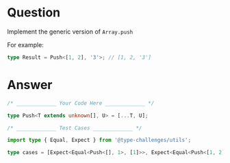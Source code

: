 # Question

Implement the generic version of `Array.push`

For example:

```ts
type Result = Push<[1, 2], '3'>; // [1, 2, '3']
```

# Answer

```ts
/* _____________ Your Code Here _____________ */

type Push<T extends unknown[], U> = [...T, U];
```

```ts
/* _____________ Test Cases _____________ */

import type { Equal, Expect } from '@type-challenges/utils';

type cases = [Expect<Equal<Push<[], 1>, [1]>>, Expect<Equal<Push<[1, 2], '3'>, [1, 2, '3']>>, Expect<Equal<Push<['1', 2, '3'], boolean>, ['1', 2, '3', boolean]>>];
```
